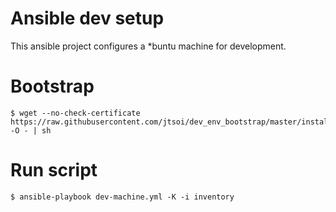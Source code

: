 Ansible dev setup
=================
This ansible project configures a *buntu machine for development.


Bootstrap
=========

    $ wget --no-check-certificate https://raw.githubusercontent.com/jtsoi/dev_env_bootstrap/master/install.sh -O - | sh

Run script
==========

    $ ansible-playbook dev-machine.yml -K -i inventory
